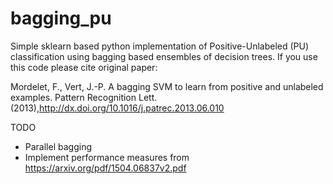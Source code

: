 # bagging_pu
Simple sklearn based python implementation of Positive-Unlabeled (PU) classification using bagging based ensembles of decision trees. If you use this code please cite original paper:

Mordelet, F., Vert, J.-P. A bagging SVM to learn from positive and unlabeled examples. Pattern Recognition Lett.(2013),http://dx.doi.org/10.1016/j.patrec.2013.06.010


TODO
- Parallel bagging
- Implement performance measures from https://arxiv.org/pdf/1504.06837v2.pdf

